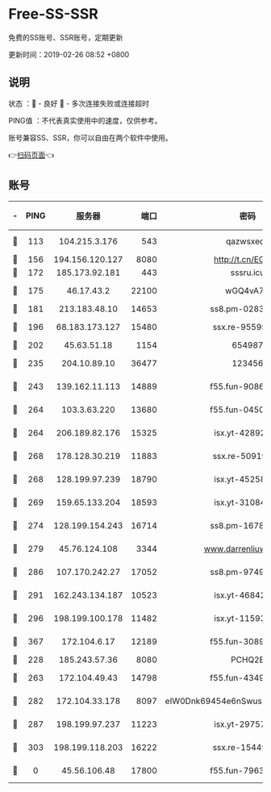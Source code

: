 # Free-SS-SSR

免费的SS账号、SSR账号，定期更新

更新时间：2019-02-26 08:52 +0800

## 说明

状态     ：🙂 - 良好 🙁 - 多次连接失败或连接超时

PING值   ：不代表真实使用中的速度，仅供参考。

账号兼容SS、SSR，你可以自由在两个软件中使用。

👉[扫码页面](https://liesauer.github.io/free-ss-ssr.github.io/)👈

## 账号

|-|PING|服务器|端口|密码|加密方式|区域|
|:----:|:----:|:-----:|-----:|:----:|:----:|:----:|
|🙂|113|104.215.3.176|543|qazwsxedc|aes-256-gcm|JP|
|🙂|156|194.156.120.127|8080|http://t.cn/EGJIyrl|rc4-md5|RU|
|🙂|172|185.173.92.181|443|sssru.icu|rc4-md5|RU|
|🙂|175|46.17.43.2|22100|wGQ4vA7D|aes-256-gcm|RU|
|🙂|181|213.183.48.10|14653|ss8.pm-02834105|rc4-md5|RU|
|🙂|196|68.183.173.127|15480|ssx.re-95599154|aes-256-cfb|US|
|🙂|202|45.63.51.18|1154|654987|chacha20|US|
|🙂|235|204.10.89.10|36477|123456|aes-256-cfb|US|
|🙂|243|139.162.11.113|14889|f55.fun-90867001|aes-256-cfb|SG|
|🙂|264|103.3.63.220|13680|f55.fun-04505509|aes-256-cfb|SG|
|🙂|264|206.189.82.176|15325|isx.yt-42892061|aes-256-cfb|SG|
|🙂|268|178.128.30.219|11883|ssx.re-50919809|aes-256-cfb|SG|
|🙂|268|128.199.97.239|18790|isx.yt-45258206|aes-256-cfb|SG|
|🙂|269|159.65.133.204|18593|isx.yt-31084896|aes-256-cfb|SG|
|🙂|274|128.199.154.243|16714|ss8.pm-16780170|aes-256-cfb|SG|
|🙂|279|45.76.124.108|3344|www.darrenliuwei.com|aes-256-cfb|AU|
|🙂|286|107.170.242.27|17052|ss8.pm-97495398|aes-256-cfb|US|
|🙂|291|162.243.134.187|10523|isx.yt-46842500|aes-256-cfb|US|
|🙂|296|198.199.100.178|11482|isx.yt-11593986|aes-256-cfb|US|
|🙂|367|172.104.6.17|12189|f55.fun-30895721|aes-256-cfb|US|
|🙂|228|185.243.57.36|8080|PCHQ2E|rc4-md5|US|
|🙂|263|172.104.49.43|14798|f55.fun-43493243|aes-256-cfb|SG|
|🙂|282|172.104.33.178|8097|eIW0Dnk69454e6nSwuspv9DmS201tQ0D|aes-256-cfb|SG|
|🙂|287|198.199.97.237|11223|isx.yt-29757197|aes-256-cfb|US|
|🙂|303|198.199.118.203|16222|ssx.re-15449751|aes-256-cfb|US|
|🙁|0|45.56.106.48|17800|f55.fun-79636491|aes-256-cfb|US|
